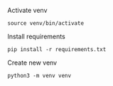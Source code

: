 

Activate venv
```
source venv/bin/activate
```

Install requirements
```
pip install -r requirements.txt
```

Create new venv
```
python3 -m venv venv
```

